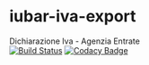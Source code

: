 # iubar-iva-export
Dichiarazione Iva - Agenzia Entrate<br>
[![Build Status](https://travis-ci.org/iubar/iubar-iva-export.svg?branch=master)](https://travis-ci.org/iubar/iubar-iva-export)
[![Codacy Badge](https://api.codacy.com/project/badge/Grade/654d57925f9642cf9671847f85ef50a6)](https://www.codacy.com/app/delteontaitam/iubar-iva-export?utm_source=github.com&amp;utm_medium=referral&amp;utm_content=iubar/iubar-iva-export&amp;utm_campaign=Badge_Grade)

